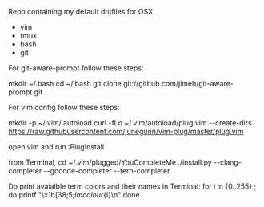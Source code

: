 Repo containing my default dotfiles for OSX.

* vim
* tmux
* bash
* git

For git-aware-prompt follow these steps:

mkdir ~/.bash
cd ~/.bash
git clone git://github.com/jimeh/git-aware-prompt.git

For vim config follow these steps:

mkdir -p ~/.vim/.autoload
curl -fLo ~/.vim/autoload/plug.vim --create-dirs \
    https://raw.githubusercontent.com/junegunn/vim-plug/master/plug.vim

open vim and run
:PlugInstall

from Terminal,
cd ~/.vim/plugged/YouCompleteMe
./install.py --clang-completer --gocode-completer --tern-completer

Do print avaialble term colors and their names in Terminal:
for i in {0..255} ; do
    printf "\x1b[38;5;${i}mcolour${i}\n"
done
